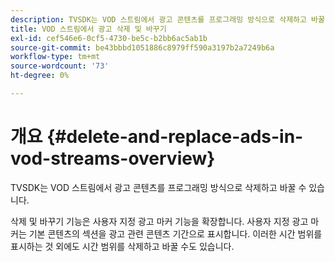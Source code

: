 ```yaml
---
description: TVSDK는 VOD 스트림에서 광고 콘텐츠를 프로그래밍 방식으로 삭제하고 바꿀 수 있습니다.
title: VOD 스트림에서 광고 삭제 및 바꾸기
exl-id: cef546e6-0cf5-4730-be5c-b2bb6ac5ab1b
source-git-commit: be43bbbd1051886c8979ff590a3197b2a7249b6a
workflow-type: tm+mt
source-wordcount: '73'
ht-degree: 0%

---
```


# 개요 {#delete-and-replace-ads-in-vod-streams-overview}

TVSDK는 VOD 스트림에서 광고 콘텐츠를 프로그래밍 방식으로 삭제하고 바꿀 수 있습니다.

삭제 및 바꾸기 기능은 사용자 지정 광고 마커 기능을 확장합니다. 사용자 지정 광고 마커는 기본 콘텐츠의 섹션을 광고 관련 콘텐츠 기간으로 표시합니다. 이러한 시간 범위를 표시하는 것 외에도 시간 범위를 삭제하고 바꿀 수도 있습니다.
